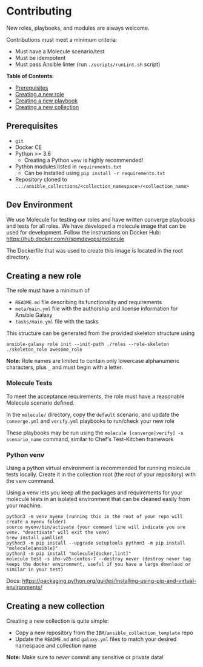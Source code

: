 # Contributing

New roles, playbooks, and modules are always welcome.

Contributions must meet a minimum criteria:

* Must have a Molecule scenario/test
* Must be idempotent
* Must pass Ansible linter (run `./scripts/runLint.sh` script)

**Table of Contents:**

* [Prerequisites](#prerequisites)
* [Creating a new role](#creating-a-new-role)
* [Creating a new playbook](#creating-a-new-playbook)
* [Creating a new collection](#creating-a-new-collection)

## Prerequisites

* `git`
* Docker CE
* Python >= 3.6
  * Creating a Python `venv` is highly recommended!
* Python modules listed in `requirements.txt`
  * Can be installed using `pip install -r requirements.txt`
* Repository cloned to `.../ansible_collections/<collection_namespace>/<collection_name>`

## Dev Environment

We use Molecule for testing our roles and have written converge playbooks and tests for all roles. We have developed a molecule image that can be used for development. Follow the instructions on Docker Hub:
https://hub.docker.com/r/spmdevops/molecule

The Dockerfile that was used to create this image is located in the root directory.

## Creating a new role

The role must have a minimum of
* `README.md` file describing its functionality and requirements
* `meta/main.yml` file with the authorship and license information for Ansible Galaxy
* `tasks/main.yml` file with the tasks

This structure can be generated from the provided skeleton structure using

```
ansible-galaxy role init --init-path ./roles --role-skeleton ./skeleton_role awesome_role
```

**Note:** Role names are limited to contain only lowercase alphanumeric characters, plus `_` and must begin with a letter.

### Molecule Tests

To meet the acceptance requirements, the role must have a reasonable Molecule scenario defined.

In the `molecule/` directory, copy the `default` scenario, and update the `converge.yml` and `verify.yml` playbooks to run/check your new role

These playbooks may be run using the `molecule [converge|verify] -s scenario_name` command, similar to Chef's Test-Kitchen framework

### Python venv

Using a python virtual environment is recommended for running molecule tests locally. Create it in the collection root (the root of your repository) with the `venv` command.

Using a venv lets you keep all the packages and requirements for your molecule tests in an isolated environment that can be cleaned easily from your machine.

```
python3 -m venv myenv (running this in the root of your repo will create a myenv folder)
source myenv/bin/activate (your command line will indicate you are venv. "deactivate" will exit the venv)
brew install yamllint
python3 -m pip install --upgrade setuptools python3 -m pip install "molecule[ansible]"
python3 -m pip install "molecule[docker,lint]"
molecule test -s ihs-v85-centos-7 --destroy never (destroy never tag keeps the docker environment, useful if you have a large download or similar in your test)
```

Docs: https://packaging.python.org/guides/installing-using-pip-and-virtual-environments/

## Creating a new collection

Creating a new collection is quite simple:

* Copy a new repository from the `IBM/ansible_collection_template` repo
* Update the `README.md` and `galaxy.yml` files to match your desired namespace and collection name

**Note:** Make sure to _never_ commit any sensitive or private data!
